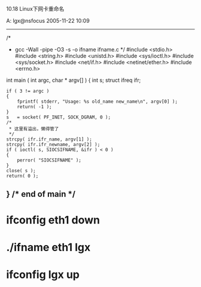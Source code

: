 10.18 Linux下网卡重命名

A: lgx@nsfocus 2005-11-22 10:09

--------------------------------------------------------------------------
/*
 * gcc -Wall -pipe -O3 -s -o ifname ifname.c
 */
#include <stdio.h>
#include <string.h>
#include <unistd.h>
#include <sys/ioctl.h>
#include <sys/socket.h>
#include <net/if.h>
#include <netinet/ether.h>
#include <errno.h>

int main ( int argc, char * argv[] )
{
    int             s;
    struct ifreq    ifr;

    if ( 3 != argc )
    {
        fprintf( stderr, "Usage: %s old_name new_name\n", argv[0] );
        return( -1 );
    }
    s   = socket( PF_INET, SOCK_DGRAM, 0 );
    /*
     * 这里有溢出，懒得管了
     */
    strcpy( ifr.ifr_name, argv[1] );
    strcpy( ifr.ifr_newname, argv[2] );
    if ( ioctl( s, SIOCSIFNAME, &ifr ) < 0 )
    {
        perror( "SIOCSIFNAME" );
    }
    close( s );
    return( 0 );
}  /* end of main */
--------------------------------------------------------------------------

# ifconfig eth1 down
# ./ifname eth1 lgx
# ifconfig lgx up